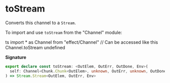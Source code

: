 # toStream

Converts this channel to a `Stream`.

To import and use `toStream` from the "Channel" module:

ts
import \* as Channel from "effect/Channel"
// Can be accessed like this
Channel.toStream
undefined

**Signature**

```ts
export declare const toStream: <OutElem, OutErr, OutDone, Env>(
  self: Channel<Chunk.Chunk<OutElem>, unknown, OutErr, unknown, OutDone, unknown, Env>
) => Stream.Stream<OutElem, OutErr, Env>
```

